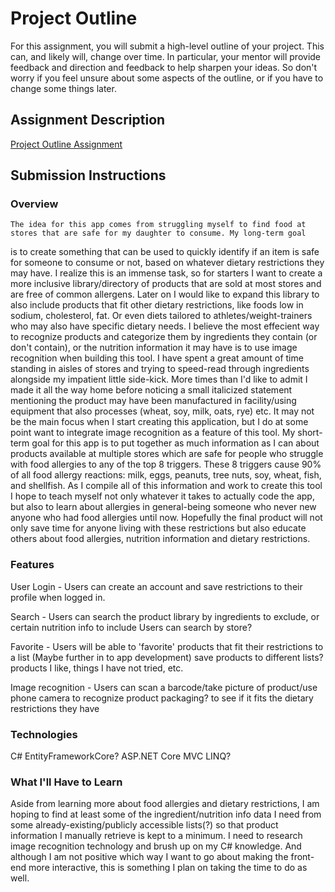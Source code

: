 # Project Outline
For this assignment, you will submit a high-level outline of your project. This can, and likely will, change over time. In particular, your mentor will provide feedback and direction and feedback to help sharpen your ideas. So don't worry if you feel unsure about some aspects of the outline, or if you have to change some things later.

## Assignment Description
[Project Outline Assignment](https://education.launchcode.org/liftoff/assignments/project-outline/)

## Submission Instructions

### Overview
	The idea for this app comes from struggling myself to find food at stores that are safe for my daughter to consume. My long-term goal
is to create something that can be used to quickly identify if an item is safe for someone to consume or not, based on whatever
dietary restrictions they may have. I realize this is an immense task, so for starters I want to create a more inclusive
library/directory of products that are sold at most stores and are free of common allergens. Later on I would like to expand this
library to also include products that fit other dietary restrictions, like foods low in sodium, cholesterol, fat. Or even diets
tailored to athletes/weight-trainers who may also have specific dietary needs.
	I believe the most effecient way to recognize products and categorize them by ingredients they contain (or don't contain), or
the nutrition information it may have is to use image recognition when building this tool. I have spent a great amount of time standing in
aisles of stores and trying to speed-read through ingredients alongside my impatient little side-kick. More times than I'd like to admit I 
made it all the way home before noticing a small italicized statement mentioning the product may have been manufactured in facility/using 
equipment that also processes (wheat, soy, milk, oats, rye) etc. It may not be the main focus when I start creating this application, but 
I do at some point want to integrate image recognition as a feature of this tool. 
	My short-term goal for this app is to put together as much information as I can about products available at multiple stores which are 
safe for people who struggle with food allergies to any of the top 8 triggers. These 8 triggers cause 90% of all food allergy reactions: 
milk, eggs, peanuts, tree nuts, soy, wheat, fish, and shellfish. As I compile all of this information and work to create this tool I hope 
to teach myself not only whatever it takes to actually code the app, but also to learn about allergies in general-being someone who never 
new anyone who had food allergies until now. Hopefully the final product will not only save time for anyone living with these restrictions 
but also educate others about food allergies, nutrition information and dietary restrictions.

### Features
User Login - Users can create an account and save restrictions to their profile when logged in.

Search - Users can search the product library by ingredients to exclude, or certain nutrition info to include
			Users can search by store?

Favorite - Users will be able to 'favorite' products that fit their restrictions to a list 
			(Maybe further in to app development) save products to different lists? products I like, things I have not tried, etc.

Image recognition - Users can scan a barcode/take picture of product/use phone camera to recognize product packaging?
					to see if it fits the dietary restrictions they have


### Technologies
C#
EntityFrameworkCore?
ASP.NET Core MVC
LINQ?


### What I'll Have to Learn
Aside from learning more about food allergies and dietary restrictions, I am hoping to find at least some of the ingredient/nutrition info
data I need from some already-existing/publicly accessible lists(?) so that product information I manually retrieve is kept to a minimum.
I need to research image recognition technology and brush up on my C# knowledge. And although I am not positive which way I want to go 
about making the front-end more interactive, this is something I plan on taking the time to do as well.